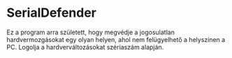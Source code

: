 # SerialDefender
Ez a program arra született, hogy megvédje a jogosulatlan hardvermozgásokat egy olyan helyen, ahol nem felügyelhető a helyszínen a PC. 
Logolja a hardverváltozásokat szériaszám alapján.
